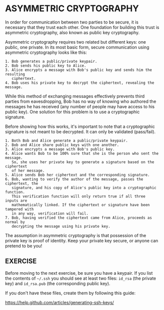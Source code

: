 # ASYMMETRIC CRYPTOGRAPHY

In order for communication between two parties to be secure, it is necessary
that they trust each other. One foundation for building this trust is asymmetric
cryptography, also known as public key cryptography.

Asymmetric cryptography requires two related but different keys: one public,
one private. In its most basic form, secure communication using asymmetric
cryptography looks like this:

```
1. Bob generates a public/private keypair.
2. Bob sends his public key to Alice.
3. Alice encrypts a message with Bob's public key and sends him the resulting
   ciphertext.
4. Bob uses his private key to decrypt the ciphertext, revealing the message.
```

While this method of exchanging messages effectively prevents third parties
from eavesdropping, Bob has no way of knowing who authored the messages he
has received (any number of people may have access to his public key). One
solution for this problem is to use a cryptographic signature.

Before showing how this works, it's important to note that a cryptographic
signature is not meant to be decrypted. It can only be validated (pass/fail).

```
1. Both Bob and Alice generate a public/private keypair.
2. Bob and Alice share public keys with one another.
3. Alice encrypts a message with Bob's public key.
4. Alice wants Bob to be 100% sure that she is the person who sent the message.
   So, she uses her private key to generate a signature based on the ciphertext
   of her message.
5. Alice sends Bob her ciphertext and the corresponding signature.
6. Bob, wanting to verify the author of the message, passes the ciphertext, the
   signature, and his copy of Alice's public key into a cryptographic function.
   This verification function will only return true if all three inputs are
   mathematically linked. If the ciphertext or signature have been tampered with
   in any way, verification will fail.
7. Bob, having verified the ciphertext came from Alice, proceeds as normal by
   decrypting the message using his private key.
```

The assumption in asymmetric cryptography is that possession of the private key
is proof of identity. Keep your private key secure, or anyone can pretend to be
you!

## EXERCISE

Before moving to the next exercise, be sure you have a keypair. If you list the
contents of `~/.ssh` you should see at least two files: `id_rsa` (the private
key) and `id_rsa.pub` (the corresponding public key).

If you don't have these files, create them by following this guide:

https://help.github.com/articles/generating-ssh-keys/
